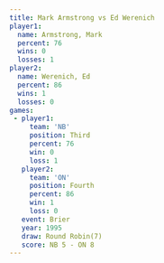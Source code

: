 ```yaml
---
title: Mark Armstrong vs Ed Werenich
player1:               
  name: Armstrong, Mark
  percent: 76          
  wins: 0              
  losses: 1            
player2:               
  name: Werenich, Ed   
  percent: 86          
  wins: 1              
  losses: 0            
games:
 - player1:         
     team: 'NB'     
     position: Third
     percent: 76    
     win: 0         
     loss: 1        
   player2:          
     team: 'ON'      
     position: Fourth
     percent: 86     
     win: 1          
     loss: 0         
   event: Brier        
   year: 1995          
   draw: Round Robin(7)
   score: NB 5 - ON 8  
---
```

